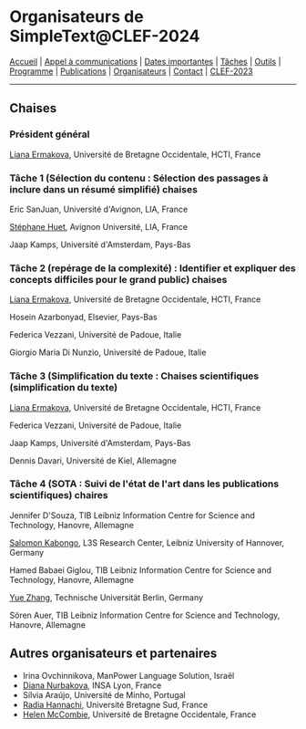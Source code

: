 # Organisateurs de SimpleText@CLEF-2024

[Accueil](./) | [Appel à communications](./CFP) | [Dates importantes](./dates) | [Tâches](./tasks) | [Outils](./tools) | [Programme](./program) | [Publications](./publications) | [Organisateurs](./organizers) | [Contact](./contact) | [CLEF-2023](https://simpletext-project.com/2023/clef/)


---

## Chaises

### Président général
[Liana Ermakova](https://nouveau.univ-brest.fr/hcti/fr/membre/liana-ermakova), Université de Bretagne Occidentale, HCTI, France

### Tâche 1 (Sélection du contenu : Sélection des passages à inclure dans un résumé simplifié) chaises
Eric SanJuan, Université d'Avignon, LIA, France

[Stéphane Huet](https://cv.archives-ouvertes.fr/shuet), Avignon Université, LIA, France

Jaap Kamps, Université d'Amsterdam, Pays-Bas

### Tâche 2 (repérage de la complexité) : Identifier et expliquer des concepts difficiles pour le grand public) chaises
[Liana Ermakova](https://nouveau.univ-brest.fr/hcti/fr/membre/liana-ermakova), Université de Bretagne Occidentale, HCTI, France

Hosein Azarbonyad, Elsevier, Pays-Bas

Federica Vezzani, Université de Padoue, Italie

Giorgio Maria Di Nunzio, Université de Padoue, Italie

### Tâche 3 (Simplification du texte : Chaises scientifiques (simplification du texte)
[Liana Ermakova](https://nouveau.univ-brest.fr/hcti/fr/membre/liana-ermakova), Université de Bretagne Occidentale, HCTI, France

Federica Vezzani, Université de Padoue, Italie

Jaap Kamps, Université d'Amsterdam, Pays-Bas

Dennis Davari, Université de Kiel, Allemagne

### Tâche 4 (SOTA : Suivi de l'état de l'art dans les publications scientifiques) chaires
Jennifer D'Souza, TIB Leibniz Information Centre for Science and Technology, Hanovre, Allemagne

[Salomon Kabongo](https://skabongo.github.io/), L3S Research Center, Leibniz University of Hannover, Germany

Hamed Babaei Giglou, TIB Leibniz Information Centre for Science and Technology, Hanovre, Allemagne

[Yue Zhang](https://www.researchgate.net/profile/Yue-Zhang-231), Technische Universität Berlin, Germany

Sören Auer, TIB Leibniz Information Centre for Science and Technology, Hanovre, Allemagne

## Autres organisateurs et partenaires

* Irina Ovchinnikova, ManPower Language Solution, Israël
* [Diana Nurbakova](https://liris.cnrs.fr/en/member-page/diana-nurbakova), INSA Lyon, France
* Sílvia Araújo, Université de Minho, Portugal
* [Radia Hannachi](https://cv.hal.science/radia-hannachi), Université Bretagne Sud, France
* [Helen McCombie](https://www.linkedin.com/in/helen-mccombie-a7a2176a/?originalSubdomain=fr), Université de Bretagne Occidentale, France
